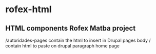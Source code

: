 # rofex-html
## HTML components Rofex Matba project
/autoridades-pages contain the html to insert in Drupal pages body
/ contain html to paste on drupal paragraph home page
